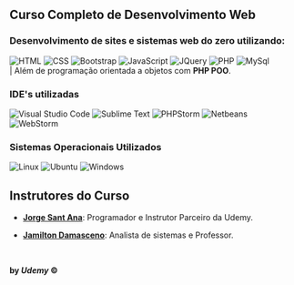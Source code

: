 ## Curso Completo de Desenvolvimento Web
### Desenvolvimento de sites e sistemas web do zero utilizando:
<img src="https://img.shields.io/badge/html5-%23E34F26.svg?style=for-the-badge&logo=html5&logoColor=white" alt="HTML">
<img src="https://img.shields.io/badge/css3-%231572B6.svg?style=for-the-badge&logo=css3&logoColor=white" alt="CSS">
<img src="https://img.shields.io/badge/bootstrap-%238511FA.svg?style=for-the-badge&logo=bootstrap&logoColor=white" alt="Bootstrap">
<img src="https://img.shields.io/badge/javascript-%23323330.svg?style=for-the-badge&logo=javascript&logoColor=%23F7DF1E" alt="JavaScript">
<img src="https://img.shields.io/badge/jquery-%230769AD.svg?style=for-the-badge&logo=jquery&logoColor=white" alt="JQuery">
<img src="https://img.shields.io/badge/php-%23777BB4.svg?style=for-the-badge&logo=php&logoColor=white" alt="PHP">
<img src="https://img.shields.io/badge/mysql-4479A1.svg?style=for-the-badge&logo=mysql&logoColor=white" alt="MySql">
<br>| Além de programação orientada a objetos com <strong>PHP POO</strong>.

<br>
<h3>IDE's utilizadas</h3>
<img src="https://img.shields.io/badge/Visual%20Studio%20Code-0078d7.svg?style=for-the-badge&logo=visual-studio-code&logoColor=white" alt="Visual Studio Code">
<img src="https://img.shields.io/badge/sublime_text-%23575757.svg?style=for-the-badge&logo=sublime-text&logoColor=important" alt="Sublime Text">
<img src="https://img.shields.io/badge/phpstorm-143?style=for-the-badge&logo=phpstorm&logoColor=black&color=black&labelColor=darkorchid" alt="PHPStorm">
<img src="https://img.shields.io/badge/NetBeansIDE-1B6AC6.svg?style=for-the-badge&logo=apache-netbeans-ide&logoColor=white" alt="Netbeans">
<img src="https://img.shields.io/badge/webstorm-143?style=for-the-badge&logo=webstorm&logoColor=white&color=black" alt="WebStorm">

<br>
<h3>Sistemas Operacionais Utilizados</h3>
<img src="https://img.shields.io/badge/Linux-FCC624?style=for-the-badge&logo=linux&logoColor=black" alt="Linux">
<img src="https://img.shields.io/badge/Ubuntu-E95420?style=for-the-badge&logo=ubuntu&logoColor=white" alt="Ubuntu">
<img src="https://img.shields.io/badge/Windows-0078D6?style=for-the-badge&logo=windows&logoColor=white" alt="Windows">

<br>
<h2>Instrutores do Curso</h2>
<ul>
    <li><p><a href="https://www.udemy.com/user/jorgetadeusantanasilva/"><strong>Jorge Sant Ana</strong></a>: Programador e Instrutor Parceiro da Udemy.</p></li>
    <li><p><a href="https://www.udemy.com/user/jamiltondamasceno/"><strong>Jamilton Damasceno</strong></a>: Analista de sistemas e Professor.</p></li>
</ul>

<br>

<p><strong>by <em>Udemy</em> &copy;</strong></p>